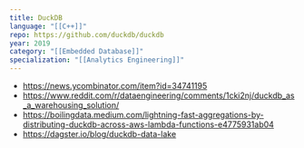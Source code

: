 ```yaml
---
title: DuckDB
language: "[[C++]]"
repo: https://github.com/duckdb/duckdb
year: 2019
category: "[[Embedded Database]]"
specialization: "[[Analytics Engineering]]"
---
```

- https://news.ycombinator.com/item?id=34741195
- https://www.reddit.com/r/dataengineering/comments/1cki2nj/duckdb_as_a_warehousing_solution/
- https://boilingdata.medium.com/lightning-fast-aggregations-by-distributing-duckdb-across-aws-lambda-functions-e4775931ab04
- https://dagster.io/blog/duckdb-data-lake